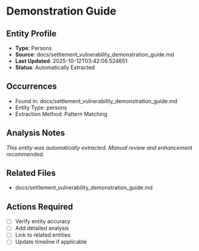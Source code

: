 # Demonstration Guide

## Entity Profile
- **Type**: Persons
- **Source**: docs/settlement_vulnerability_demonstration_guide.md
- **Last Updated**: 2025-10-12T03:42:06.524651
- **Status**: Automatically Extracted

## Occurrences
- Found in: docs/settlement_vulnerability_demonstration_guide.md
- Entity Type: persons
- Extraction Method: Pattern Matching

## Analysis Notes
*This entity was automatically extracted. Manual review and enhancement recommended.*

## Related Files
- docs/settlement_vulnerability_demonstration_guide.md

## Actions Required
- [ ] Verify entity accuracy
- [ ] Add detailed analysis
- [ ] Link to related entities
- [ ] Update timeline if applicable
